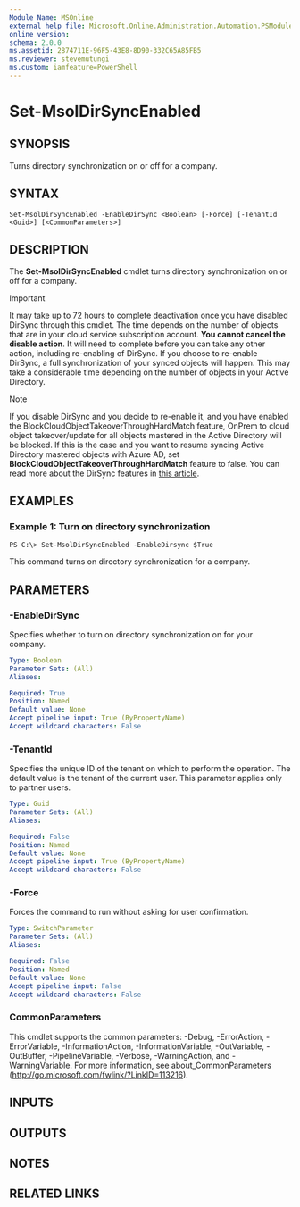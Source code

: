 ```yaml
---
Module Name: MSOnline
external help file: Microsoft.Online.Administration.Automation.PSModule.dll-Help.xml
online version:
schema: 2.0.0
ms.assetid: 2874711E-96F5-43E8-8D90-332C65A85FB5
ms.reviewer: stevemutungi
ms.custom: iamfeature=PowerShell
---
```


# Set-MsolDirSyncEnabled

## SYNOPSIS
Turns directory synchronization on or off for a company.

## SYNTAX

```
Set-MsolDirSyncEnabled -EnableDirSync <Boolean> [-Force] [-TenantId <Guid>] [<CommonParameters>]
```

## DESCRIPTION
The **Set-MsolDirSyncEnabled** cmdlet turns directory synchronization on or off for a company.

>[!IMPORTANT]
>It may take up to 72 hours to complete deactivation once you have disabled DirSync through this cmdlet. The time depends on the number of objects that are in your cloud service subscription account. **You cannot cancel the disable action**. It will need to complete before you can take any other action, including re-enabling of DirSync. If you choose to re-enable DirSync, a full synchronization of your synced objects will happen. This may take a considerable time depending on the number of objects in your Active Directory.

>[!NOTE]
>If you disable DirSync and you decide to re-enable it, and you have enabled the BlockCloudObjectTakeoverThroughHardMatch feature, OnPrem to cloud object takeover/update for all objects mastered in the Active Directory will be blocked. If this is the case and you want to resume syncing Active Directory mastered objects with Azure AD, set **BlockCloudObjectTakeoverThroughHardMatch** feature to false. You can read more about the DirSync features in [this article](Set-MsolDirSyncFeature.md).

## EXAMPLES

### Example 1: Turn on directory synchronization
```
PS C:\> Set-MsolDirSyncEnabled -EnableDirsync $True
```

This command turns on directory synchronization for a company.

## PARAMETERS

### -EnableDirSync
Specifies whether to turn on directory synchronization on for your company.

```yaml
Type: Boolean
Parameter Sets: (All)
Aliases:

Required: True
Position: Named
Default value: None
Accept pipeline input: True (ByPropertyName)
Accept wildcard characters: False
```

### -TenantId
Specifies the unique ID of the tenant on which to perform the operation.
The default value is the tenant of the current user.
This parameter applies only to partner users.

```yaml
Type: Guid
Parameter Sets: (All)
Aliases:

Required: False
Position: Named
Default value: None
Accept pipeline input: True (ByPropertyName)
Accept wildcard characters: False
```

### -Force
Forces the command to run without asking for user confirmation.

```yaml
Type: SwitchParameter
Parameter Sets: (All)
Aliases:

Required: False
Position: Named
Default value: None
Accept pipeline input: False
Accept wildcard characters: False
```

### CommonParameters
This cmdlet supports the common parameters: -Debug, -ErrorAction, -ErrorVariable, -InformationAction, -InformationVariable, -OutVariable, -OutBuffer, -PipelineVariable, -Verbose, -WarningAction, and -WarningVariable. For more information, see about_CommonParameters (http://go.microsoft.com/fwlink/?LinkID=113216).

## INPUTS

## OUTPUTS

## NOTES

## RELATED LINKS
